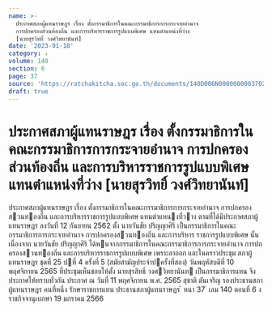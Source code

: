 ```yaml
---
name: >-
  ประกาศสภาผู้แทนราษฎร เรื่อง ตั้งกรรมาธิการในคณะกรรมาธิการการกระจายอำนาจ
  การปกครองส่วนท้องถิ่น และการบริหารราชการรูปแบบพิเศษ แทนตำแหน่งที่ว่าง
  [นายสุรวิทยิ์ วงศ์วิทยานันท์]
date: '2023-01-18'
category: ง
volume: 140
section: 6
page: 37
source: 'https://ratchakitcha.soc.go.th/documents/140D006N0000000003702.pdf'
draft: true
---
```


# ประกาศสภาผู้แทนราษฎร เรื่อง ตั้งกรรมาธิการในคณะกรรมาธิการการกระจายอำนาจ การปกครองส่วนท้องถิ่น และการบริหารราชการรูปแบบพิเศษ แทนตำแหน่งที่ว่าง [นายสุรวิทยิ์ วงศ์วิทยานันท์]

ประกาศสภาผู้แทนราษฎร เรื่อง ตั้งกรรมาธิการในคณะกรรมาธิการการกระจายอํานาจ การปกครองสวนทองถิ่น และการบริหารราชการรูปแบบพิเศษ แทนตําแหนงที่วาง ตามที่ได้มีประกาศสภาผู้แทนราษฎร ลงวันที่ 12 กันยายน 2562 ตั้ง นายวันชัย ปริญญาศิริ เป็นกรรมาธิการในคณะกรรมาธิการการกระจายอํานาจ การปกครองสวนทองถิ่น และการบริหาร ราชการรูปแบบพิเศษ นั้น เนื่องจาก นายวันชัย ปริญญาศิริ ได้พนจากกรรมาธิการในคณะกรรมาธิการการกระจายอํานาจ การปกครองสวนทองถิ่น และการบริหารราชการรูปแบบพิเศษ เพราะลาออก และในคราวประชุม สภาผู้แทนราษฎร ชุดที่ 25 ปที่ 4 ครั้งที่ 5 (สมัยสามัญประจําปครั้งที่สอง) วันพฤหัสบดีที่ 10 พฤศจิกายน 2565 ที่ประชุมเห็นชอบให้ตั้ง นายสุรสิทธิ์ วงศวิทยานันท เป็นกรรมาธิการแทน จึงประกาศให้ทราบทั่วกัน ประกาศ ณ วันที่ 11 พฤศจิกายน พ.ศ. 2565 สุชาติ ตันเจริญ รองประธานสภาผู้แทนราษฎร คนที่หนึ่ง รักษาราชการแทน ประธานสภาผู้แทนราษฎร ้ หนา 37 ่ เลม 140 ตอนที่ 6 ง ราชกิจจานุเบกษา 19 มกราคม 2566
